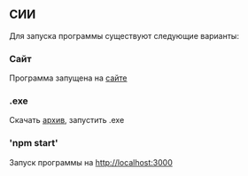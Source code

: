 ## СИИ

Для запуска программы существуют следующие варианты:

### Сайт

Программа запущена на [сайте](https://siilabs.netlify.app)

### .exe

Скачать [архив](https://yadi.sk/d/MRp9SGd9kDcXKw), запустить .exe

### 'npm start'

Запуск программы на [http://localhost:3000](http://localhost:3000)
